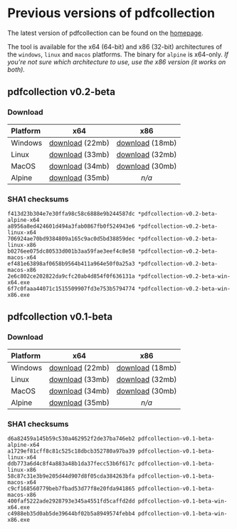 # Previous versions of pdfcollection
The latest version of pdfcollection can be found on the [homepage](/).

The tool is available for the x64 (64-bit) and x86 (32-bit) architectures of the `windows`, `linux` and `macos` platforms. The binary for `alpine` is x64-only. *If you're not sure which architecture to use, use the x86 version (it works on both).*

## pdfcollection v0.2-beta
### Download

**Platform** | **x64**       | **x86**
:----------- |:-------------:| :-----------:
Windows      | [download](/assets/downloads/pdf-collection/v0.1-beta/pdfcollection-v0.1-beta-win-x64.exe) (22mb) | [download](/assets/downloads/pdf-collection/v0.1-beta/pdfcollection-v0.1-beta-win-x86.exe) (18mb)
Linux        | [download](/assets/downloads/pdf-collection/v0.1-beta/pdfcollection-v0.1-beta-linux-x64) (33mb) | [download](/assets/downloads/pdf-collection/v0.1-beta/pdfcollection-v0.1-beta-linux-x86) (32mb)
MacOS        | [download](/assets/downloads/pdf-collection/v0.1-beta/pdfcollection-v0.1-beta-macos-x64) (34mb) | [download](/assets/downloads/pdf-collection/v0.1-beta/pdfcollection-v0.1-beta-macos-x86) (30mb)
Alpine       | [download](/assets/downloads/pdf-collection/v0.1-beta/pdfcollection-v0.1-beta-alpine-x64) (35mb) | *n/a*

### SHA1 checksums
    f413d23b304e7e30ffa98c58c6888e9b244587dc *pdfcollection-v0.2-beta-alpine-x64
    a8956a8ed424601d494a3fab0867fb0f524943e6 *pdfcollection-v0.2-beta-linux-x64
    706924ae70bd9384809a165c9ac0d5bd38859dec *pdfcollection-v0.2-beta-linux-x86
    b0276ee075dc80533d001b3aa59fae3eef4c8e58 *pdfcollection-v0.2-beta-macos-x64
    ef481e63898af0658b9564b411a964e50f0a25a3 *pdfcollection-v0.2-beta-macos-x86
    2e6c802ce202822da9cfc20ab4d854f0f636131a *pdfcollection-v0.2-beta-win-x64.exe
    6f7c0faaa44071c1515509907fd3e753b5794774 *pdfcollection-v0.2-beta-win-x86.exe

## pdfcollection v0.1-beta
### Download

**Platform** | **x64**       | **x86**
:----------- |:-------------:| :-----------:
Windows      | [download](/assets/downloads/pdf-collection/v0.1-beta/pdfcollection-v0.1-beta-win-x64.exe) (22mb) | [download](/assets/downloads/pdf-collection/v0.1-beta/pdfcollection-v0.1-beta-win-x86.exe) (18mb)
Linux        | [download](/assets/downloads/pdf-collection/v0.1-beta/pdfcollection-v0.1-beta-linux-x64) (33mb) | [download](/assets/downloads/pdf-collection/v0.1-beta/pdfcollection-v0.1-beta-linux-x86) (32mb)
MacOS        | [download](/assets/downloads/pdf-collection/v0.1-beta/pdfcollection-v0.1-beta-macos-x64) (34mb) | [download](/assets/downloads/pdf-collection/v0.1-beta/pdfcollection-v0.1-beta-macos-x86) (30mb)
Alpine       | [download](/assets/downloads/pdf-collection/v0.1-beta/pdfcollection-v0.1-beta-alpine-x64) (35mb) | *n/a*

### SHA1 checksums
    d6a82459a145b59c530a462952f2de37ba746eb2 pdfcollection-v0.1-beta-alpine-x64
    a1729ef81cff8c81c525c18dbcb352780a97ba39 pdfcollection-v0.1-beta-linux-x64
    ddb773a6d4c8f4a883a48b1da37fecc53b6f617c pdfcollection-v0.1-beta-linux-x86
    58c87c31e3b9e205d44d907d8f05cda384263bfa pdfcollection-v0.1-beta-macos-x64
    c9cf168560779beb7fbad53d77f8e20fda941865 pdfcollection-v0.1-beta-macos-x86
    400faf5222ade2928793e345a4551fd5caffd2dd pdfcollection-v0.1-beta-win-x64.exe
    c4988eb35d0ab5de39644bf02b5a8949574febb4 pdfcollection-v0.1-beta-win-x86.exe
